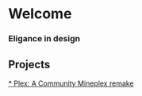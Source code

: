 # Welcome
### Eligance in design

## Projects
<a href="https://www.tubbyboy05.github.io/plex">* Plex:
A Community Mineplex remake</a>

